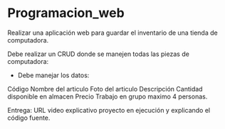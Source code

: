 # Programacion_web

Realizar una aplicación web para guardar el inventario de una tienda de computadora.

Debe realizar un CRUD donde se manejen todas las piezas de computadora:

- Debe manejar los datos:

Código
Nombre del articulo
Foto del articulo
Descripción
Cantidad disponible en almacen
Precio
Trabajo en grupo maximo 4 personas.

Entrega: URL video explicativo proyecto en ejecución y explicando el código fuente. 

